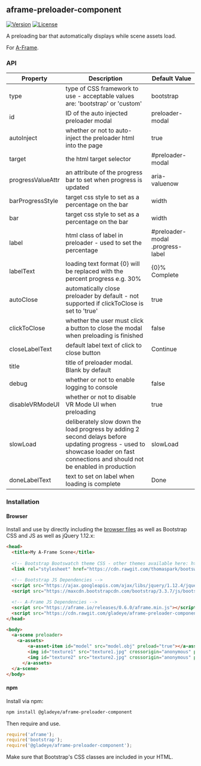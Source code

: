 ## aframe-preloader-component

[![Version](http://img.shields.io/npm/v/@gladeye/aframe-preloader-component.svg?style=flat-square)](https://npmjs.org/package/@gladeye/aframe-preloader-component)
[![License](http://img.shields.io/npm/l/@gladeye/aframe-preloader-component.svg?style=flat-square)](https://npmjs.org/package/@gladeye/aframe-preloader-component)

A preloading bar that automatically displays while scene assets load.

For [A-Frame](https://aframe.io).

### API

| Property          | Description                                                                   | Default Value    |
| ----------------- | ----------------------------------------------------------------------------- | -------------    |
| type              | type of CSS framework to use - acceptable values are: 'bootstrap' or 'custom' | bootstrap        |
| id                | ID of the auto injected preloader modal                                       | preloader-modal  |
| autoInject        | whether or not to auto-inject the preloader html into the page                | true             |
| target            | the html target selector                                                      | #preloader-modal |
| progressValueAttr | an attribute of the progress bar to set when progress is updated              | aria-valuenow    |
| barProgressStyle  | target css style to set as a percentage on the bar                            | width            |
| bar               | target css style to set as a percentage on the bar                            | width            |
| label             | html class of label in preloader - used to set the percentage                 | #preloader-modal .progress-label |
| labelText         | loading text format {0} will be replaced with the percent progress e.g. 30%   | {0}% Complete    |
| autoClose         | automatically close preloader by default - not supported if clickToClose is set to 'true' | true |
| clickToClose      | whether the user must click a button to close the modal when preloading is finished | false      |
| closeLabelText    | default label text of click to close button                                   | Continue         |
| title             | title of preloader modal. Blank by default                                    |                  |
| debug             | whether or not to enable logging to console                                   | false            |
| disableVRModeUI   | whether or not to disable VR Mode UI when preloading                          | true             |
| slowLoad          | deliberately slow down the load progress by adding 2 second delays before updating progress - used to showcase loader on fast connections and should not be enabled in production | slowLoad |
| doneLabelText     | text to set on label when loading is complete                                 | Done             |


### Installation

#### Browser

Install and use by directly including the [browser files](dist) as well as Bootstrap CSS and JS as well as jQuery 1.12.x:

```html
<head>
  <title>My A-Frame Scene</title>
  
  <!-- Bootstrap Bootswatch theme CSS - other themes available here: https://bootswatch.com -->
  <link rel="stylesheet" href="https://cdn.rawgit.com/thomaspark/bootswatch/gh-pages/slate/bootstrap.min.css" />
  
  <!-- Bootstrap JS Dependencies -->
  <script src="https://ajax.googleapis.com/ajax/libs/jquery/1.12.4/jquery.min.js" integrity="sha384-nvAa0+6Qg9clwYCGGPpDQLVpLNn0fRaROjHqs13t4Ggj3Ez50XnGQqc/r8MhnRDZ" crossorigin="anonymous"></script>
  <script src="https://maxcdn.bootstrapcdn.com/bootstrap/3.3.7/js/bootstrap.min.js" integrity="sha384-Tc5IQib027qvyjSMfHjOMaLkfuWVxZxUPnCJA7l2mCWNIpG9mGCD8wGNIcPD7Txa" crossorigin="anonymous"></script>

  <!-- A-Frame JS Dependencies -->
  <script src="https://aframe.io/releases/0.6.0/aframe.min.js"></script>
  <script src="https://cdn.rawgit.com/gladeye/aframe-preloader-component/1.0.0/dist/aframe-preloader-component.min.js"></script>
</head>

<body>
  <a-scene preloader>
    <a-assets>
        <a-asset-item id="model" src="model.obj" preload="true"></a-asset-item>
        <img id="texture1" src="texture1.jpg" crossorigin="anonymous" preload="true">
        <img id="texture2" src="texture2.jpg" crossorigin="anonymous" preload="true">
      </a-assets>
  </a-scene>
</body>
```

<!-- If component is accepted to the Registry, uncomment this. -->
<!--
Or with [angle](https://npmjs.com/package/angle/), you can install the proper
version of the component straight into your HTML file, respective to your
version of A-Frame:

```sh
angle install @gladeye/aframe-preloader-component
```
-->

#### npm

Install via npm:

```bash
npm install @gladeye/aframe-preloader-component
```

Then require and use.

```js
require('aframe');
require('bootstrap');
require('@gladeye/aframe-preloader-component');
```

Make sure that Bootstrap's CSS classes are included in your HTML.
